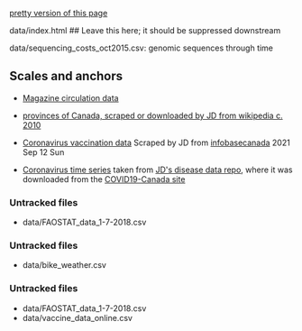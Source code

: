 
[pretty version of this page](index.html)

data/index.html ## Leave this here; it should be suppressed downstream

data/sequencing_costs_oct2015.csv: genomic sequences through time

## Scales and anchors

* [Magazine circulation data](data/circulation.csv)

* [provinces of Canada, scraped or downloaded by JD from wikipedia c. 2010](data/canada.tsv)

* [Coronavirus vaccination data](data/canada_vaccines.tsv) Scraped by JD from [infobasecanada](https://health-infobasecanada.ca/covid-19/vaccination-coverage/) 2021 Sep 12	Sun

* [Coronavirus time series](data/coronaCA.csv) taken from [JD's disease data repo](https://github.com/mac-theobio/Disease_data.git), where it was downloaded from the [COVID19-Canada site](https://wzmli.github.io/COVID19-Canada/README.md)

### Untracked files ###

* data/FAOSTAT_data_1-7-2018.csv

### Untracked files ###

* data/bike_weather.csv

### Untracked files ###

* data/FAOSTAT_data_1-7-2018.csv
* data/vaccine_data_online.csv
